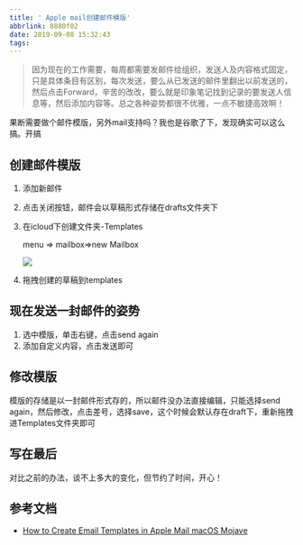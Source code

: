 ```yaml
---
title: ' Apple mail创建邮件模版'
abbrlink: 8880f02
date: 2019-09-08 15:32:43
tags:
---
```

> 因为现在的工作需要，每周都需要发邮件给组织，发送人及内容格式固定，只是具体条目有区别，每次发送，要么从已发送的邮件里翻出以前发送的，然后点击Forward，辛苦的改改，要么就是印象笔记找到记录的要发送人信息等，然后添加内容等。总之各种姿势都很不优雅，一点不敏捷高效啊！

果断需要做个邮件模版，另外mail支持吗？我也是谷歌了下，发现确实可以这么搞。开搞

## 创建邮件模版
1. 添加新邮件
2. 点击关闭按钮，邮件会以草稿形式存储在drafts文件夹下
3. 在icloud下创建文件夹-Templates

	menu => mailbox=>new Mailbox
	
	![](https://static.1991421.cn/2019-09-08-072351.png)

4. 拖拽创建的草稿到templates

## 现在发送一封邮件的姿势
1. 选中模版，单击右键，点击send again
2. 添加自定义内容，点击发送即可

## 修改模版
模版的存储是以一封邮件形式存的，所以邮件没办法直接编辑，只能选择send again，然后修改，点击差号，选择save，这个时候会默认存在draft下，重新拖拽进Templates文件夹即可

## 写在最后
对比之前的办法，谈不上多大的变化，但节约了时间，开心！

## 参考文档
- [How to Create Email Templates in Apple Mail macOS Mojave](https://ericleeclark.com/create-email-templates-in-apple-mail-mojave/)

